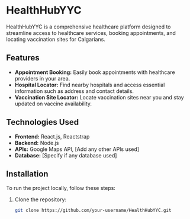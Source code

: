 # HealthHubYYC

HealthHubYYC is a comprehensive healthcare platform designed to streamline access to healthcare services, booking appointments, and locating vaccination sites for Calgarians.

## Features

- **Appointment Booking:** Easily book appointments with healthcare providers in your area.
- **Hospital Locator:** Find nearby hospitals and access essential information such as address and contact details.
- **Vaccination Site Locator:** Locate vaccination sites near you and stay updated on vaccine availability.

## Technologies Used

- **Frontend:** React.js, Reactstrap
- **Backend:** Node.js
- **APIs:** Google Maps API, [Add any other APIs used]
- **Database:** [Specify if any database used]

## Installation

To run the project locally, follow these steps:

1. Clone the repository:

   ```bash
   git clone https://github.com/your-username/HealthHubYYC.git
